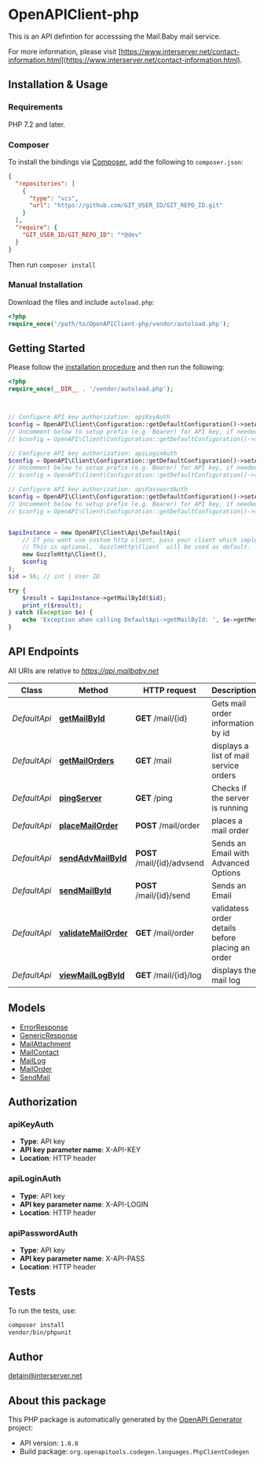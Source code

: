 # OpenAPIClient-php

This is an API defintion for accesssing the Mail.Baby mail service.

For more information, please visit [https://www.interserver.net/contact-information.html](https://www.interserver.net/contact-information.html).

## Installation & Usage

### Requirements

PHP 7.2 and later.

### Composer

To install the bindings via [Composer](https://getcomposer.org/), add the following to `composer.json`:

```json
{
  "repositories": [
    {
      "type": "vcs",
      "url": "https://github.com/GIT_USER_ID/GIT_REPO_ID.git"
    }
  ],
  "require": {
    "GIT_USER_ID/GIT_REPO_ID": "*@dev"
  }
}
```

Then run `composer install`

### Manual Installation

Download the files and include `autoload.php`:

```php
<?php
require_once('/path/to/OpenAPIClient-php/vendor/autoload.php');
```

## Getting Started

Please follow the [installation procedure](#installation--usage) and then run the following:

```php
<?php
require_once(__DIR__ . '/vendor/autoload.php');



// Configure API key authorization: apiKeyAuth
$config = OpenAPI\Client\Configuration::getDefaultConfiguration()->setApiKey('X-API-KEY', 'YOUR_API_KEY');
// Uncomment below to setup prefix (e.g. Bearer) for API key, if needed
// $config = OpenAPI\Client\Configuration::getDefaultConfiguration()->setApiKeyPrefix('X-API-KEY', 'Bearer');

// Configure API key authorization: apiLoginAuth
$config = OpenAPI\Client\Configuration::getDefaultConfiguration()->setApiKey('X-API-LOGIN', 'YOUR_API_KEY');
// Uncomment below to setup prefix (e.g. Bearer) for API key, if needed
// $config = OpenAPI\Client\Configuration::getDefaultConfiguration()->setApiKeyPrefix('X-API-LOGIN', 'Bearer');

// Configure API key authorization: apiPasswordAuth
$config = OpenAPI\Client\Configuration::getDefaultConfiguration()->setApiKey('X-API-PASS', 'YOUR_API_KEY');
// Uncomment below to setup prefix (e.g. Bearer) for API key, if needed
// $config = OpenAPI\Client\Configuration::getDefaultConfiguration()->setApiKeyPrefix('X-API-PASS', 'Bearer');


$apiInstance = new OpenAPI\Client\Api\DefaultApi(
    // If you want use custom http client, pass your client which implements `GuzzleHttp\ClientInterface`.
    // This is optional, `GuzzleHttp\Client` will be used as default.
    new GuzzleHttp\Client(),
    $config
);
$id = 56; // int | User ID

try {
    $result = $apiInstance->getMailById($id);
    print_r($result);
} catch (Exception $e) {
    echo 'Exception when calling DefaultApi->getMailById: ', $e->getMessage(), PHP_EOL;
}

```

## API Endpoints

All URIs are relative to *https://api.mailbaby.net*

Class | Method | HTTP request | Description
------------ | ------------- | ------------- | -------------
*DefaultApi* | [**getMailById**](docs/Api/DefaultApi.md#getmailbyid) | **GET** /mail/{id} | Gets mail order information by id
*DefaultApi* | [**getMailOrders**](docs/Api/DefaultApi.md#getmailorders) | **GET** /mail | displays a list of mail service orders
*DefaultApi* | [**pingServer**](docs/Api/DefaultApi.md#pingserver) | **GET** /ping | Checks if the server is running
*DefaultApi* | [**placeMailOrder**](docs/Api/DefaultApi.md#placemailorder) | **POST** /mail/order | places a mail order
*DefaultApi* | [**sendAdvMailById**](docs/Api/DefaultApi.md#sendadvmailbyid) | **POST** /mail/{id}/advsend | Sends an Email with Advanced Options
*DefaultApi* | [**sendMailById**](docs/Api/DefaultApi.md#sendmailbyid) | **POST** /mail/{id}/send | Sends an Email
*DefaultApi* | [**validateMailOrder**](docs/Api/DefaultApi.md#validatemailorder) | **GET** /mail/order | validatess order details before placing an order
*DefaultApi* | [**viewMailLogById**](docs/Api/DefaultApi.md#viewmaillogbyid) | **GET** /mail/{id}/log | displays the mail log

## Models

- [ErrorResponse](docs/Model/ErrorResponse.md)
- [GenericResponse](docs/Model/GenericResponse.md)
- [MailAttachment](docs/Model/MailAttachment.md)
- [MailContact](docs/Model/MailContact.md)
- [MailLog](docs/Model/MailLog.md)
- [MailOrder](docs/Model/MailOrder.md)
- [SendMail](docs/Model/SendMail.md)

## Authorization

### apiKeyAuth

- **Type**: API key
- **API key parameter name**: X-API-KEY
- **Location**: HTTP header



### apiLoginAuth

- **Type**: API key
- **API key parameter name**: X-API-LOGIN
- **Location**: HTTP header



### apiPasswordAuth

- **Type**: API key
- **API key parameter name**: X-API-PASS
- **Location**: HTTP header


## Tests

To run the tests, use:

```bash
composer install
vendor/bin/phpunit
```

## Author

detain@interserver.net

## About this package

This PHP package is automatically generated by the [OpenAPI Generator](https://openapi-generator.tech) project:

- API version: `1.0.0`
- Build package: `org.openapitools.codegen.languages.PhpClientCodegen`
